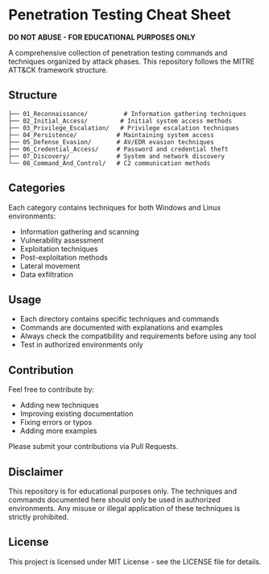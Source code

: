 # Penetration Testing Cheat Sheet

**DO NOT ABUSE - FOR EDUCATIONAL PURPOSES ONLY**

A comprehensive collection of penetration testing commands and techniques organized by attack phases. This repository follows the MITRE ATT&CK framework structure.

## Structure

```
├── 01_Reconnaissance/          # Information gathering techniques
├── 02_Initial_Access/         # Initial system access methods
├── 03_Privilege_Escalation/   # Privilege escalation techniques
├── 04_Persistence/           # Maintaining system access
├── 05_Defense_Evasion/       # AV/EDR evasion techniques
├── 06_Credential_Access/     # Password and credential theft
├── 07_Discovery/             # System and network discovery
└── 08_Command_And_Control/   # C2 communication methods
```

## Categories

Each category contains techniques for both Windows and Linux environments:

- Information gathering and scanning
- Vulnerability assessment
- Exploitation techniques
- Post-exploitation methods
- Lateral movement
- Data exfiltration

## Usage

- Each directory contains specific techniques and commands
- Commands are documented with explanations and examples
- Always check the compatibility and requirements before using any tool
- Test in authorized environments only

## Contribution

Feel free to contribute by:
- Adding new techniques
- Improving existing documentation
- Fixing errors or typos
- Adding more examples

Please submit your contributions via Pull Requests.

## Disclaimer

This repository is for educational purposes only. The techniques and commands documented here should only be used in authorized environments. Any misuse or illegal application of these techniques is strictly prohibited.

## License

This project is licensed under MIT License - see the LICENSE file for details.
